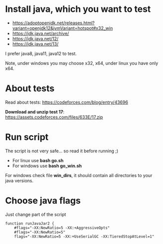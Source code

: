 # Install java, which you want to test

* https://adoptopenjdk.net/releases.html?variant=openjdk12&jvmVariant=hotspot#x32_win
* https://jdk.java.net/archive/
* https://jdk.java.net/12/
* https://jdk.java.net/13/

I prefer java8, java11, java12 to test.

Note, under windows you may choose x32, x64, under linux you have only x64.

# About tests

Read about tests: https://codeforces.com/blog/entry/43696

**Download and unzip test 17**: https://assets.codeforces.com/files/633E/17.zip

# Run script

The script is not very safe... so read it before running ;)

* For linux use **bash go.sh**
* For windows use **bash go_win.sh**

For windows check file **win_dirs**, it should contain all directories to your java versions.

# Choose java flags

Just change part of the script

```
function runJavaJar2 {
	#flags="-XX:NewRatio=5 -XX:+AggressiveOpts"
	#flags="-XX:NewRatio=5"
	flags="-XX:NewRatio=5 -XX:+UseSerialGC -XX:TieredStopAtLevel=1"
```
